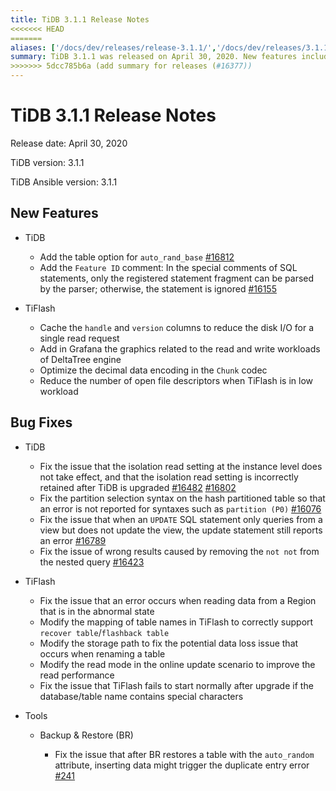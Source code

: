 ```yaml
---
title: TiDB 3.1.1 Release Notes
<<<<<<< HEAD
=======
aliases: ['/docs/dev/releases/release-3.1.1/','/docs/dev/releases/3.1.1/']
summary: TiDB 3.1.1 was released on April 30, 2020. New features include table option for `auto_rand_base` and `Feature ID` comment. Bug fixes include isolation read setting, partition selection syntax, and wrong results from nested queries. TiFlash also received bug fixes and improvements in data reading and storage path modification. Backup & Restore (BR) fixed issues related to table restoration and data insertion.
>>>>>>> 5dcc785b6a (add summary for releases (#16377))
---
```


# TiDB 3.1.1 Release Notes

Release date: April 30, 2020

TiDB version: 3.1.1

TiDB Ansible version: 3.1.1

## New Features

+ TiDB

    - Add the table option for `auto_rand_base` [#16812](https://github.com/pingcap/tidb/pull/16812)
    - Add the `Feature ID` comment: In the special comments of SQL statements, only the registered statement fragment can be parsed by the parser; otherwise, the statement is ignored [#16155](https://github.com/pingcap/tidb/pull/16155)

+ TiFlash

    - Cache the `handle` and `version` columns to reduce the disk I/O for a single read request
    - Add in Grafana the graphics related to the read and write workloads of DeltaTree engine
    - Optimize the decimal data encoding in the `Chunk` codec
    - Reduce the number of open file descriptors when TiFlash is in low workload

## Bug Fixes

+ TiDB

    - Fix the issue that the isolation read setting at the instance level does not take effect, and that the isolation read setting is incorrectly retained after TiDB is upgraded [#16482](https://github.com/pingcap/tidb/pull/16482) [#16802](https://github.com/pingcap/tidb/pull/16802)
    - Fix the partition selection syntax on the hash partitioned table so that an error is not reported for syntaxes such as `partition (P0)` [#16076](https://github.com/pingcap/tidb/pull/16076)
    - Fix the issue that when an `UPDATE` SQL statement only queries from a view but does not update the view, the update statement still reports an error [#16789](https://github.com/pingcap/tidb/pull/16789)
    - Fix the issue of wrong results caused by removing the `not not` from the nested query [#16423](https://github.com/pingcap/tidb/pull/16423)

+ TiFlash

    - Fix the issue that an error occurs when reading data from a Region that is in the abnormal state
    - Modify the mapping of table names in TiFlash to correctly support `recover table`/`flashback table`
    - Modify the storage path to fix the potential data loss issue that occurs when renaming a table
    - Modify the read mode in the online update scenario to improve the read performance
    - Fix the issue that TiFlash fails to start normally after upgrade if the database/table name contains special characters

+ Tools

    - Backup & Restore (BR)

        * Fix the issue that after BR restores a table with the `auto_random` attribute, inserting data might trigger the duplicate entry error [#241](https://github.com/pingcap/br/issues/241)
